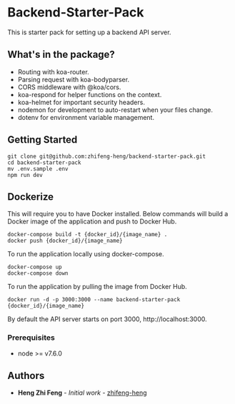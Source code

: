 # Backend-Starter-Pack

This is starter pack for setting up a backend API server.

## What's in the package?

* Routing with koa-router.
* Parsing request with koa-bodyparser.
* CORS middleware with @koa/cors.
* koa-respond for helper functions on the context.
* koa-helmet for important security headers.
* nodemon for development to auto-restart when your files change.
* dotenv for environment variable management.

## Getting Started

```
git clone git@github.com:zhifeng-heng/backend-starter-pack.git
cd backend-starter-pack
mv .env.sample .env
npm run dev
```

## Dockerize

This will require you to have Docker installed.
Below commands will build a Docker image of the application and push to Docker Hub.

```
docker-compose build -t {docker_id}/{image_name} .
docker push {docker_id}/{image_name}
```

To run the application locally using docker-compose.

```
docker-compose up
docker-compose down
```

To run the application by pulling the image from Docker Hub.

```
docker run -d -p 3000:3000 --name backend-starter-pack {docker_id}/{image_name}
```

By default the API server starts on port 3000, http://localhost:3000.

### Prerequisites

* node >= v7.6.0

## Authors

* **Heng Zhi Feng** - *Initial work* - [zhifeng-heng](https://github.com/zhifeng-heng)

